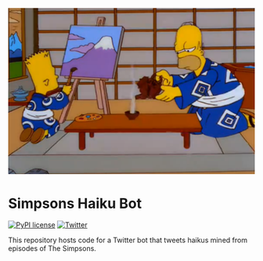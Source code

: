 
<!-- ![](media/47_ronin.png "I wanted to be Oshi, but they made me Ori") -->

<img src="media/47_ronin.png" width="2000">

# Simpsons Haiku Bot


[![PyPI license](https://img.shields.io/pypi/l/ansicolortags.svg)](https://github.com/mwestt/simpsons-haiku/blob/main/LICENSE)
[![Twitter](https://badgen.net/badge/icon/twitter?icon=twitter&label)](https://twitter.com/SimpsonsHaiku)


This repository hosts code for a Twitter bot that tweets haikus mined from episodes of The Simpsons.
